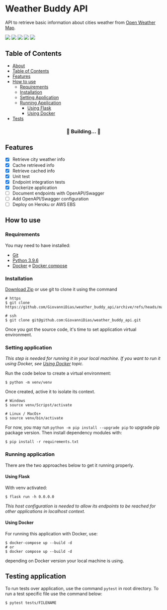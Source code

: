 <h1 id="about">Weather Buddy API</h1>

API to retrieve basic information about cities weather from [Open Weather Map](https://openweathermap.org/current).

<img src="https://img.shields.io/github/issues/GiovanniDias/weather_buddy_api"/>
<img src="https://img.shields.io/github/stars/GiovanniDias/weather_buddy_api"/>
<img src="https://img.shields.io/github/license/GiovanniDias/weather_buddy_api"/>
<img src="https://img.shields.io/badge/flask-2.0.1-yellow"/>
<img src="https://img.shields.io/badge/docker-blue"/>

<h2 id="table-of-contents">Table of Contents</h2>

* [About](#about)
* [Table of Contents](#table-of-contents)
* [Features](#features)
* [How to use](#how-to-use)
    * [Requirements](#requirements)
    * [Installation](#installation)
    * [Setting Application](#setting-app)
    * [Running Application](#running-app)
        * [Using Flask](#flask-approach)
        * [Using Docker](#docker-approach)
* [Tests](#tests)

<h3 align="center">🚧 Building... 🚧</h3>

<h2 id="features">Features</h2>

- [x] Retrieve city weather info
- [x] Cache retrieved info
- [x] Retrieve cached info
- [x] Unit test
- [x] Endpoint integration tests
- [x] Dockerize application
- [ ] Document endpoints with OpenAPI/Swagger
- [ ] Add OpenAPI/Swagger configuration
- [ ] Deploy on Heroku or AWS EBS

<h2 id="how-to-use">How to use</h2>

<h3 id="requirements">Requirements</h3>
You may need to have installed:

- [Git](https://git-scm.com/downloads)
- [Python 3.9.6](https://www.python.org/downloads/release/python-396/)
- [Docker](https://www.docker.com/products/docker-desktop) e [Docker compose](https://docs.docker.com/compose/install/)

<h3 id="installation">Installation</h3>

[Download Zip](https://github.com/GiovanniDias/weather_buddy_api/archive/refs/heads/master.zip) or use git to clone it using the command

    # https
    $ git clone https://github.com/GiovanniDias/weather_buddy_api/archive/refs/heads/master.zip

    # ssh
    $ git clone git@github.com:GiovanniDias/weather_buddy_api.git

Once you got the source code, it's time to set application virtual environment.

<h3 id="setting-app">Setting application</h3>

*This step is needed for running it in your local machine. If you want to run it using Docker, see [Using Docker](#docker-approach) topic.*

Run the code below to create a virtual environment:

    $ python -m venv/venv

Once created, active it to isolate its context.
    
    # Windows
    $ source venv/Scripst/activate
    
    # Linux / MacOs+
    $ source venv/bin/activate

For now, you may run ```python -m pip install --upgrade pip``` to upgrade pip package version. Then install dependency modules with:

    $ pip install -r requirements.txt

<h3 id="running-app">Running application</h3>

There are the two approaches below to get it running properly.

**<h4 id="flask-approach">Using Flask</h4>**

With venv activated:

    $ flask run -h 0.0.0.0

*This host configuration is needed to allow its endpoints to be reached for other applications in localhost context.*

**<h4 id="docker-approach">Using Docker</h4>**

For running this application with Docker, use:

    $ docker-compose up --build -d
    # or
    $ docker compose up --build -d

depending on Docker version your local machine is using.

<h2 id="tests">Testing application</h2>

To run tests over application, use the command ```pytest``` in root directory.
To run a test specific file use the command below:

    $ pytest tests/FILENAME
